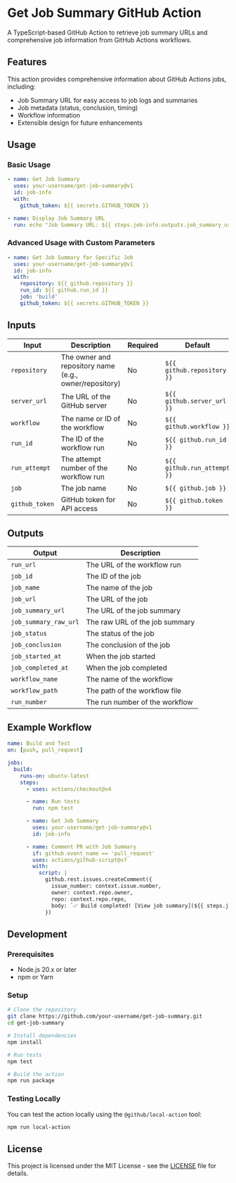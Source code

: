 # Get Job Summary GitHub Action

A TypeScript-based GitHub Action to retrieve job summary URLs and comprehensive
job information from GitHub Actions workflows.

## Features

This action provides comprehensive information about GitHub Actions jobs,
including:

- Job Summary URL for easy access to job logs and summaries
- Job metadata (status, conclusion, timing)
- Workflow information
- Extensible design for future enhancements

## Usage

### Basic Usage

```yaml
- name: Get Job Summary
  uses: your-username/get-job-summary@v1
  id: job-info
  with:
    github_token: ${{ secrets.GITHUB_TOKEN }}

- name: Display Job Summary URL
  run: echo "Job Summary URL: ${{ steps.job-info.outputs.job_summary_url }}"
```

### Advanced Usage with Custom Parameters

```yaml
- name: Get Job Summary for Specific Job
  uses: your-username/get-job-summary@v1
  id: job-info
  with:
    repository: ${{ github.repository }}
    run_id: ${{ github.run_id }}
    job: 'build'
    github_token: ${{ secrets.GITHUB_TOKEN }}
```

## Inputs

| Input          | Description                                      | Required | Default                     |
| -------------- | ------------------------------------------------ | -------- | --------------------------- |
| `repository`   | The owner and repository name (e.g., owner/repository) | No       | `${{ github.repository }}`  |
| `server_url`   | The URL of the GitHub server                     | No       | `${{ github.server_url }}`  |
| `workflow`     | The name or ID of the workflow                   | No       | `${{ github.workflow }}`    |
| `run_id`       | The ID of the workflow run                       | No       | `${{ github.run_id }}`      |
| `run_attempt`  | The attempt number of the workflow run           | No       | `${{ github.run_attempt }}` |
| `job`          | The job name                                     | No       | `${{ github.job }}`         |
| `github_token` | GitHub token for API access                      | No       | `${{ github.token }}`       |

## Outputs

| Output                | Description                    |
| --------------------- | ------------------------------ |
| `run_url`             | The URL of the workflow run    |
| `job_id`              | The ID of the job              |
| `job_name`            | The name of the job            |
| `job_url`             | The URL of the job             |
| `job_summary_url`     | The URL of the job summary     |
| `job_summary_raw_url` | The raw URL of the job summary |
| `job_status`          | The status of the job          |
| `job_conclusion`      | The conclusion of the job      |
| `job_started_at`      | When the job started           |
| `job_completed_at`    | When the job completed         |
| `workflow_name`       | The name of the workflow       |
| `workflow_path`       | The path of the workflow file  |
| `run_number`          | The run number of the workflow |

## Example Workflow

```yaml
name: Build and Test
on: [push, pull_request]

jobs:
  build:
    runs-on: ubuntu-latest
    steps:
      - uses: actions/checkout@v4

      - name: Run tests
        run: npm test

      - name: Get Job Summary
        uses: your-username/get-job-summary@v1
        id: job-info

      - name: Comment PR with Job Summary
        if: github.event_name == 'pull_request'
        uses: actions/github-script@v7
        with:
          script: |
            github.rest.issues.createComment({
              issue_number: context.issue.number,
              owner: context.repo.owner,
              repo: context.repo.repo,
              body: `✅ Build completed! [View job summary](${{ steps.job-info.outputs.job_summary_url }})`
            })
```

## Development

### Prerequisites

- Node.js 20.x or later
- npm or Yarn

### Setup

```bash
# Clone the repository
git clone https://github.com/your-username/get-job-summary.git
cd get-job-summary

# Install dependencies
npm install

# Run tests
npm test

# Build the action
npm run package
```

### Testing Locally

You can test the action locally using the `@github/local-action` tool:

```bash
npm run local-action
```

## License

This project is licensed under the MIT License - see the [LICENSE](LICENSE) file
for details.
